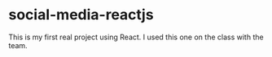# social-media-reactjs
This is my first real project using React. I used this one on the class with the team.
